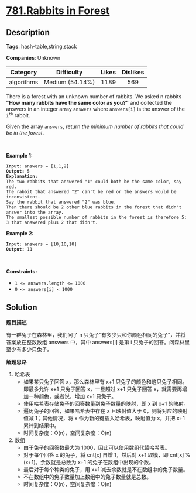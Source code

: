# [781.Rabbits in Forest](https://leetcode.com/problems/rabbits-in-forest/description/)

## Description

**Tags**: hash-table,string,stack

**Companies**: Unknown

|  Category  |   Difficulty    | Likes | Dislikes |
| :--------: | :-------------: | :---: | :------: |
| algorithms | Medium (54.14%) | 1189  |   569    |

<p>There is a forest with an unknown number of rabbits. We asked n rabbits <strong>&quot;How many rabbits have the same color as you?&quot;</strong> and collected the answers in an integer array <code>answers</code> where <code>answers[i]</code> is the answer of the <code>i<sup>th</sup></code> rabbit.</p>
<p>Given the array <code>answers</code>, return <em>the minimum number of rabbits that could be in the forest</em>.</p>
<p>&nbsp;</p>
<p><strong class="example">Example 1:</strong></p>
<pre><code><strong>Input:</strong> answers = [1,1,2]
<strong>Output:</strong> 5
<strong>Explanation:</strong>
The two rabbits that answered &quot;1&quot; could both be the same color, say red.
The rabbit that answered &quot;2&quot; can&#39;t be red or the answers would be inconsistent.
Say the rabbit that answered &quot;2&quot; was blue.
Then there should be 2 other blue rabbits in the forest that didn&#39;t answer into the array.
The smallest possible number of rabbits in the forest is therefore 5: 3 that answered plus 2 that didn&#39;t.</code></pre>
<p><strong class="example">Example 2:</strong></p>
<pre><code><strong>Input:</strong> answers = [10,10,10]
<strong>Output:</strong> 11</code></pre>
<p>&nbsp;</p>
<p><strong>Constraints:</strong></p>
<ul>
  <li><code>1 &lt;= answers.length &lt;= 1000</code></li>
  <li><code>0 &lt;= answers[i] &lt; 1000</code></li>
</ul>

## Solution

**题目描述**

有一群兔子在森林里，我们问了 n 只兔子“有多少只和你颜色相同的兔子”，并将答案放在整数数组 answers 中，其中 answers[i] 是第 i 只兔子的回答。问森林里至少有多少只兔子。

**解题思路**

1. 哈希表
   - 如果某只兔子回答 x，那么森林里有 x+1 只兔子的颜色和这只兔子相同。即最多允许 x+1 只兔子回答 x，一旦超过 x+1 只兔子回答 x，就需要再增加一种颜色，或者说，增加 x+1 只兔子。
   - 使用哈希表存储兔子的回答数量到兔子数量的映射，即 x 到 x+1 的映射。
   - 遍历兔子的回答，如果哈希表中存在 x 且映射值大于 0，则将对应的映射值减 1；其他情况，将 x 作为新的键插入哈希表，映射值为 x，并把 x+1 累计到结果中。
   - 时间复杂度：O(n)，空间复杂度：O(n)
2. 数组
   - 由于兔子的回答数最大为 1000，因此可以使用数组代替哈希表。
   - 对于每个回答 x 的兔子，将 cnt[x] 自增 1，然后对 x+1 取模，即 cnt[x] % (x+1)。余数就是总数为 x+1 的兔子在数组中出现的个数。
   - 最后对于每个种类的兔子，用 x+1 减去余数就是不在数组中的兔子数量。
   - 不在数组中的兔子数量加上数组中的兔子数量就是总数。
   - 时间复杂度：O(n)，空间复杂度：O(n)
